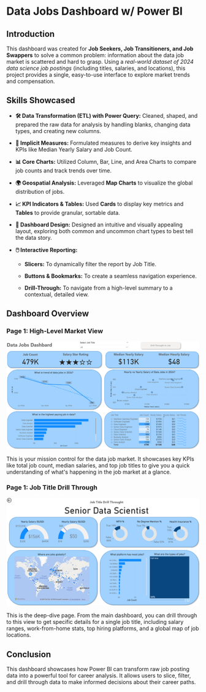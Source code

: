 # Data Jobs Dashboard w/ Power BI

## Introduction

This dashboard was created for **Job Seekers, Job Transitioners, and Job Swappers** to solve a common problem: information about the data job market is scattered and hard to grasp. Using a *real-world dataset of 2024 data science job postings* (including titles, salaries, and locations), this project provides a single, easy-to-use interface to explore market trends and compensation.

## Skills Showcased

- **🛠️ Data Transformation (ETL) with Power Query:**
Cleaned, shaped, and prepared the raw data for analysis by handling blanks, changing data types, and creating new columns.

- **📏 Implicit Measures:**
Formulated measures to derive key insights and KPIs like Median Yearly Salary and Job Count.

- **📊 Core Charts:**
Utilized Column, Bar, Line, and Area Charts to compare job counts and track trends over time.

- **🌍 Geospatial Analysis:**
Leveraged **Map Charts** to visualize the global distribution of jobs.

- **📈 KPI Indicators & Tables:**
Used **Cards** to display key metrics and **Tables** to provide granular, sortable data.

- **🎨 Dashboard Design:**
Designed an intuitive and visually appealing layout, exploring both common and uncommon chart types to best tell the data story.

- **🖱️ Interactive Reporting:**

    - **Slicers:** To dynamically filter the report by Job Title.

    - **Buttons & Bookmarks:** To create a seamless navigation experience.

    - **Drill-Through:** To navigate from a high-level summary to a contextual, detailed view.

## Dashboard Overview

### Page 1: High-Level Market View

![Dashboard Page 1](/Project%201_Page%201.png)

This is your mission control for the data job market. It showcases key KPIs like total job count, median salaries, and top job titles to give you a quick understanding of what's happening in the job market at a glance.

### Page 1: Job Title Drill Through

![Dashboard Page 2](/Project%201_Page%202.png)

This is the deep-dive page. From the main dashboard, you can drill through to this view to get specific details for a single job title, including salary ranges, work-from-home stats, top hiring platforms, and a global map of job locations.

## Conclusion

This dashboard showcases how Power BI can transform raw job posting data into a powerful tool for career analysis. It allows users to slice, filter, and drill through data to make informed decisions about their career paths.